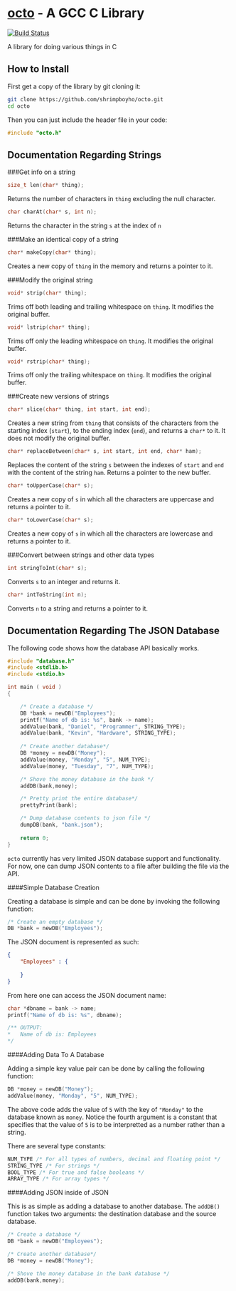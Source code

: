 [octo]() - A GCC C Library
========================================
[![Build Status](https://drone.io/github.com/shrimpboyho/octo/status.png)](https://drone.io/github.com/shrimpboyho/octo/latest)

A library for doing various things in C

How to Install
--------------

First get a copy of the library by git cloning it:

```bash
git clone https://github.com/shrimpboyho/octo.git
cd octo
```

Then you can just include the header file in your code:

```c
#include "octo.h"
```

Documentation Regarding Strings
-------------------------------
###Get info on a string

```c
size_t len(char* thing);
```
	
Returns the number of characters in ```thing``` excluding the null character.

```c
char charAt(char* s, int n);
```

Returns the character in the string ```s``` at the index of ```n```

###Make an identical copy of a string

```c
char* makeCopy(char* thing);
```

Creates a new copy of ```thing``` in the memory and returns a pointer to it.

###Modify the original string

```c
void* strip(char* thing);
```
	
Trims off both leading and trailing whitespace on ```thing```. It modifies the original buffer.

```c
void* lstrip(char* thing);
```
	
Trims off only the leading whitespace on ```thing```. It modifies the original buffer.

```c
void* rstrip(char* thing);
```
	
Trims off only the trailing whitespace on ```thing```. It modifies the original buffer.

###Create new versions of strings

```c
char* slice(char* thing, int start, int end);
```
	
Creates a new string from ```thing``` that consists of the characters from the starting index (```start```), to the ending index (```end```), and returns a ```char*``` to it. It does not modify the original buffer.
```c
char* replaceBetween(char* s, int start, int end, char* ham);
```

Replaces the content of the string ```s``` between the indexes of ```start``` and ```end``` with the content of the string ```ham```. Returns a pointer to the new buffer.

```c
char* toUpperCase(char* s);
```

Creates a new copy of ```s``` in which all the characters are uppercase and returns a pointer to it.

```c
char* toLowerCase(char* s);
```

Creates a new copy of ```s``` in which all the characters are lowercase and returns a pointer to it.


###Convert between strings and other data types

```c
int stringToInt(char* s);
```

Converts ```s``` to an integer and returns it.

```c
char* intToString(int n);
```

Converts ```n``` to a string and returns a pointer to it.

Documentation Regarding The JSON Database
-----------------------------------------
The following code shows how the database API basically works.

```c
#include "database.h"
#include <stdlib.h>
#include <stdio.h>

int main ( void )
{

    /* Create a database */
    DB *bank = newDB("Employees");
    printf("Name of db is: %s", bank -> name);
    addValue(bank, "Daniel", "Programmer", STRING_TYPE);
    addValue(bank, "Kevin", "Hardware", STRING_TYPE);
    
    /* Create another database*/
    DB *money = newDB("Money");
    addValue(money, "Monday", "5", NUM_TYPE);
    addValue(money, "Tuesday", "7", NUM_TYPE);

    /* Shove the money database in the bank */
    addDB(bank,money);

    /* Pretty print the entire database*/
    prettyPrint(bank);

    /* Dump database contents to json file */
    dumpDB(bank, "bank.json");
    
    return 0;
}
```

```octo``` currently has very limited JSON database support and functionality. For now, one can dump JSON contents to a file after building the file via the API.

####Simple Database Creation

Creating a database is simple and can be done by invoking the following function:

```c
/* Create an empty database */
DB *bank = newDB("Employees");
```

The JSON document is represented as such:

```JSON
{
    "Employees" : {
    
    }
}
```

From here one can access the JSON document name:

```c
char *dbname = bank -> name;
printf("Name of db is: %s", dbname);

/** OUTPUT:
*	Name of db is: Employees
*/
```

####Adding Data To A Database

Adding a simple key value pair can be done by calling the following function:

```c
DB *money = newDB("Money");
addValue(money, "Monday", "5", NUM_TYPE);
```
The above code adds the value of ```5``` with the key of ```"Monday"``` to the database known as ```money```. Notice the fourth argument is a constant that specifies that the value of ```5``` is to be interpretted as a number rather than a string.

There are several type constants:

```c
NUM_TYPE /* For all types of numbers, decimal and floating point */
STRING_TYPE /* For strings */
BOOL_TYPE /* For true and false booleans */
ARRAY_TYPE /* For array types */
```

####Adding JSON inside of JSON

This is as simple as adding a database to another database. The ```addDB()``` function takes two arguments: the destination database and the source database.

```c
/* Create a database */
DB *bank = newDB("Employees");

/* Create another database*/
DB *money = newDB("Money");

/* Shove the money database in the bank database */
addDB(bank,money);
```
